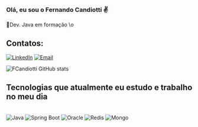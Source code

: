 ### Olá, eu sou o Fernando Candiotti ✌️

🚧Dev. Java em formação \o



## Contatos:

[![LinkedIn](https://img.shields.io/badge/LinkedIn-0077B5?style=for-the-badge&logo=linkedin&logoColor=white
)](https://www.linkedin.com/in/fernando-teixeira-candiotti-1889741b6/)
[![Email](	https://img.shields.io/badge/WhatsApp-25D366?style=for-the-badge&logo=whatsapp&logoColor=white
)](https://wa.me/5514997288086)

![FCandiotti GitHub stats](https://github-readme-stats.vercel.app/api?username=fcandiotti&show_icons=true&theme=dark)

## Tecnologias que atualmente eu estudo e trabalho no meu dia
<div style="display: inline_block"><br/>
  <img align="center" alt="Java" src="https://img.shields.io/badge/Java-ED8B00?style=for-the-badge&logo=java&logoColor=white"/>
  <img align="center" alt="Spring Boot" src="https://img.shields.io/badge/Spring-6DB33F?style=for-the-badge&logo=spring&logoColor=white"/>
  <img align="center" alt="Oracle" src="https://img.shields.io/badge/MySQL-00000F?style=for-the-badge&logo=mysql&logoColor=white](https://img.shields.io/badge/Oracle-F80000?style=for-the-badge&logo=oracle&logoColor=white"/>
 <img align="center" alt="Redis" src="https://img.shields.io/badge/redis-%23DD0031.svg?style=for-the-badge&logo=redis&logoColor=white"/>
 <img align="center" alt="Mongo" src="https://img.shields.io/badge/MongoDB-%234ea94b.svg?style=for-the-badge&logo=mongodb&logoColor=white"/>
</div><br/>